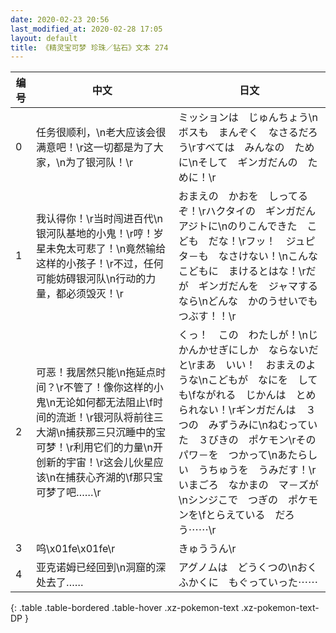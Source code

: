 ```yaml
---
date: 2020-02-23 20:56
last_modified_at: 2020-02-28 17:05
layout: default
title: 《精灵宝可梦 珍珠／钻石》文本 274
---
```

| 编号 | 中文 | 日文 |
| ---- | ---- | ---- |
| 0 | 任务很顺利，\n老大应该会很满意吧！\r这一切都是为了大家，\n为了银河队！\r | ミッションは　じゅんちょう\nボスも　まんぞく　なさるだろう\rすべては　みんなの　ために\nそして　ギンガだんの　ために！\r |
| 1 | 我认得你！\r当时闯进百代\n银河队基地的小鬼！\r哼！岁星未免太可悲了！\n竟然输给这样的小孩子！\r不过，任何可能妨碍银河队\n行动的力量，都必须毁灭！\r | おまえの　かおを　しってるぞ！\rハクタイの　ギンガだんアジトに\nのりこんできた　こども　だな！\rフッ！　ジュピタ－も　なさけない！\nこんな　こどもに　まけるとはな！\rだが　ギンガだんを　ジャマするなら\nどんな　かのうせいでも　つぶす！！\r |
| 2 | 可恶！我居然只能\n拖延点时间？\r不管了！像你这样的小鬼\n无论如何都无法阻止\f时间的流逝！\r银河队将前往三大湖\n捕获那三只沉睡中的宝可梦！\r利用它们的力量\n开创新的宇宙！\r这会儿伙星应该\n在捕获心齐湖的\f那只宝可梦了吧……\r | くっ！　この　わたしが！\nじかんかせぎにしか　ならないだと\rまあ　いい！　おまえのような\nこどもが　なにを　しても\fながれる　じかんは　とめられない！\rギンガだんは　３つの　みずうみに\nねむっていた　３びきの　ポケモン\rその　パワ－を　つかって\nあたらしい　うちゅうを　うみだす！\rいまごろ　なかまの　マ－ズが\nシンジこで　つぎの　ポケモンを\fとらえている　だろう⋯⋯\r |
| 3 | 呜\x01fe\x01fe\r | きゅううん\r |
| 4 | 亚克诺姆已经回到\n洞窟的深处去了…… | アグノムは　どうくつの\nおくふかくに　もぐっていった⋯⋯ |
{: .table .table-bordered .table-hover .xz-pokemon-text .xz-pokemon-text-DP }